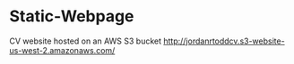 # Static-Webpage
CV website hosted on an AWS S3 bucket
http://jordanrtoddcv.s3-website-us-west-2.amazonaws.com/
